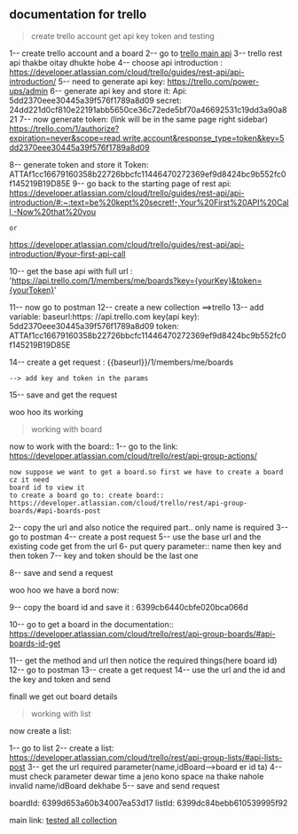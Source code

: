 ## documentation for trello

>create trello account get api key token and testing


1-- create trello account and a board
2-- go to [trello main api](https://developer.atlassian.com/cloud/trello/)
3-- trello rest api thakbe oitay dhukte hobe
4-- choose api introduction : https://developer.atlassian.com/cloud/trello/guides/rest-api/api-introduction/
5-- need to generate api key: https://trello.com/power-ups/admin
6-- generate api key and store it:
	Api: 5dd2370eee30445a39f576f1789a8d09
	secret: 24dd221d0cf810e22191abb5650ce36c72ede5bf70a46692531c19dd3a90a821
7-- now generate token: (link will be in the same page right sidebar) https://trello.com/1/authorize?expiration=never&scope=read,write,account&response_type=token&key=5dd2370eee30445a39f576f1789a8d09

8-- generate token and store it
	Token: ATTAf1cc16679160358b22726bbcfc11446470272369ef9d8424bc9b552fc0f145219B19D85E
9-- go back to the starting page of rest api: https://developer.atlassian.com/cloud/trello/guides/rest-api/api-introduction/#:~:text=be%20kept%20secret!-,Your%20First%20API%20Call,-Now%20that%20you

	or

https://developer.atlassian.com/cloud/trello/guides/rest-api/api-introduction/#your-first-api-call

10-- get the base api with full url  :
	 'https://api.trello.com/1/members/me/boards?key={yourKey}&token={yourToken}'

11-- now go to postman
12-- create a new collection ==>trello
13-- add variable:
	baseurl:https: //api.trello.com
	key(api key): 5dd2370eee30445a39f576f1789a8d09
	token: ATTAf1cc16679160358b22726bbcfc11446470272369ef9d8424bc9b552fc0f145219B19D85E

14-- create a get request :
	{{baseurl}}/1/members/me/boards

	--> add key and token in the params

15-- save and get the request


woo hoo its working

>working with board


now to work with the board::
1-- go to the link: https://developer.atlassian.com/cloud/trello/rest/api-group-actions/

	now suppose we want to get a board.so first we have to create a board cz it need
	board id to view it
	to create a board go to: create board:: https://developer.atlassian.com/cloud/trello/rest/api-group-boards/#api-boards-post

2-- copy the url and also notice the required part.. only name is required
3-- go to postman
4-- create a post request
5-- use the base url and the existing code get from the url
6- put query parameter:: name then key and then token
7-- key and token should be the last one

8-- save and send a request

woo hoo we have a bord now:

9-- copy the board id and save it :  6399cb6440cbfe020bca066d

10-- go to get a board in the documentation:: https://developer.atlassian.com/cloud/trello/rest/api-group-boards/#api-boards-id-get

11-- get the method and url then notice the required things(here board id)
12-- go to postman 
13-- create a get request
14-- use the url and the id and the key and token and send

finall we get out board details


>working with list


now create a list:

1-- go to list
2-- create a list:  https://developer.atlassian.com/cloud/trello/rest/api-group-lists/#api-lists-post
3-- get the url required parameter(name,idBoard-->board er id ta)
4-- must check parameter dewar time a jeno kono space na thake nahole invalid name/idBoard dekhabe
5-- save and send request


boardId: 6399d653a60b34007ea53d17
listId: 6399dc84bebb610539995f92


main link:  [tested all collection](https://documenter.getpostman.com/view/20773865/2s8YzWS1CT)